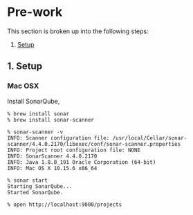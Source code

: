 # Pre-work

This section is broken up into the following steps:

1. [Setup](#1-setup)

## 1. Setup

### Mac OSX

Install SonarQube,

```
% brew install sonar
% brew install sonar-scanner

% sonar-scanner -v
INFO: Scanner configuration file: /usr/local/Cellar/sonar-scanner/4.4.0.2170/libexec/conf/sonar-scanner.properties
INFO: Project root configuration file: NONE
INFO: SonarScanner 4.4.0.2170
INFO: Java 1.8.0_191 Oracle Corporation (64-bit)
INFO: Mac OS X 10.15.6 x86_64

% sonar start
Starting SonarQube...
Started SonarQube.

% open http://localhost:9000/projects
```

